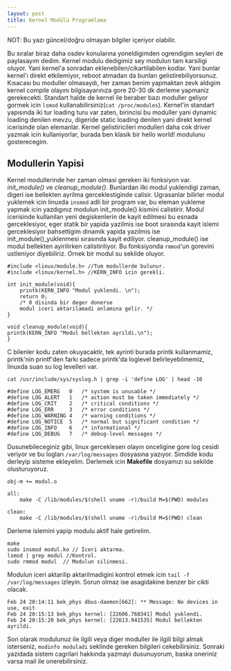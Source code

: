 ```yaml
---
layout: post
title: Kernel Modülü Programlama
---
```


NOT: Bu yazı güncel/doğru olmayan bilgiler içeriyor olabilir.

Bu sıralar biraz daha osdev konularına yoneldigimden ogrendigim seyleri de paylasayım dedim. Kernel modulu dedigimiz sey modulun tam karsiligi oluyor. Yani kernel'a sonradan eklenebilen/cikartilabilen kodlar. Yani bunlar kernel'ı direkt etkilemiyor, reboot atmadan da bunları gelistirebiliyorsunuz. Kısacası bu moduller olmasaydı, her zaman benim yapmaktan zevk aldıgim kernel compile olayını bilgisayarınıza gore 20-30 dk derleme yapmaniz gerekecekti. Standart halde de kernel ile beraber bazı moduller geliyor gormek icin `lsmod` kullanabilirsiniz(`cat /proc/modules`). Kernel'in standart yapısında iki tur loading turu var zaten, birincisi bu moduller yani dynamic loading denilen mevzu, digeride static loading denilen yani direkt kernel icerisinde olan elemanlar. Kernel gelistiricileri modulleri daha cok driver yazmak icin kullaniyorlar, burada ben klasik bir hello world! modulunu gosterecegim.

## Modullerin Yapisi
Kernel modullerinde her zaman olmasi gereken iki fonksiyon var. _init_module()_ ve _cleanup_module()_. Bunlardan ilki modul yuklendigi zaman, digeri ise bellekten ayrilma gerceklestiginde calisir. Ugrasanlar bilirler modul yuklemek icin linuxda `insmod` adli bir program var, bu eleman yukleme yapmak icin yazdıgınız modulun init_module() kismini calistirir. Modul icerisinde kullanilan yeni degiskenlerin de kayit edilmesi bu esnada gerceklesiyor, eger statik bir yapida yazilmis ise boot sırasında kayit islemi gerceklesiyor
bahsettigim dinamik yapida yazilmis ise init_module()_yuklenmesi sırasında kayit ediliyor. cleanup_module() ise modul bellekten ayirilirken calistiriliyor. Bu fonksiyonda `rmmod`'un gorevini ustleniyor diyebiliriz. Ornek bir modul su sekilde oluyor.

    #include <linux/module.h> //Tum modullerde bulunur.
    #include <linux/kernel.h> //KERN_INFO icin gerekli.

    int init_module(void){
        printk(KERN_INFO "Modul yuklendi. \n");
        return 0;
        /* 0 disinda bir deger donerse
        modul iceri aktarilamadi anlamına gelir. */
    }

    void cleanup_module(void){
    printk(KERN_INFO "Modul bellekten ayrildi.\n");
    }

C bilenler kodu zaten okuyacaktir, tek ayrinti burada printk kullanmamiz, printk'nin printf'den farkı sadece printk'da loglevel belirleyebilmemiz, linuxda suan su log levelleri var.

    cat /usr/include/sys/syslog.h | grep -i 'define LOG' | head -10

    #define LOG_EMERG   0   /* system is unusable */
    #define LOG_ALERT   1   /* action must be taken immediately */
    #define LOG_CRIT    2   /* critical conditions */
    #define LOG_ERR     3   /* error conditions */
    #define LOG_WARNING 4   /* warning conditions */
    #define LOG_NOTICE  5   /* normal but significant condition */
    #define LOG_INFO    6   /* informational */
    #define LOG_DEBUG   7   /* debug-level messages */

Dusunebileceginiz gibi, linux gerceklesen olayın onceligine gore log cesidi veriyor ve bu logları `/var/log/messages` dosyasına yazıyor.  Simdide kodu derleyip sisteme ekleyelim. Derlemek icin **Makefile** dosyamızı su sekilde olusturuyoruz.

    obj-m += modul.o

    all:
        make -C /lib/modules/$(shell uname -r)/build M=$(PWD) modules

    clean:
        make -C /lib/modules/$(shell uname -r)/build M=$(PWD) clean

Derleme islemini yapip modulu aktif hale getirelim.

    make
    sudo insmod modul.ko // İceri aktarma.
    lsmod | grep modul //Kontrol.
    sudo rmmod modul  // Modulun silinmesi.

Modulun iceri aktarilip aktarilmadigini kontrol etmek icin `tail -f /var/log/messages` izleyin. Sorun olmaz ise asagidakine benzer bir cikti olacak.


    Feb 24 20:14:11 bek_phys dbus-daemon[662]: ** Message: No devices in use, exit
    Feb 24 20:15:13 bek_phys kernel: [22606.768341] Modul yuklendi.
    Feb 24 20:15:20 bek_phys kernel: [22613.941535] Modul bellekten ayrildi.


Son olarak modulunuz ile ilgili veya diger moduller ile ilgili bilgi almak isterseniz, `modinfo moduladi` seklinde gereken bilgileri cekebilirsiniz. Sonraki yazidada sistem cagrilari hakkında yazmayi dusunuyorum, baska oneriniz varsa mail ile onerebilirsiniz.
